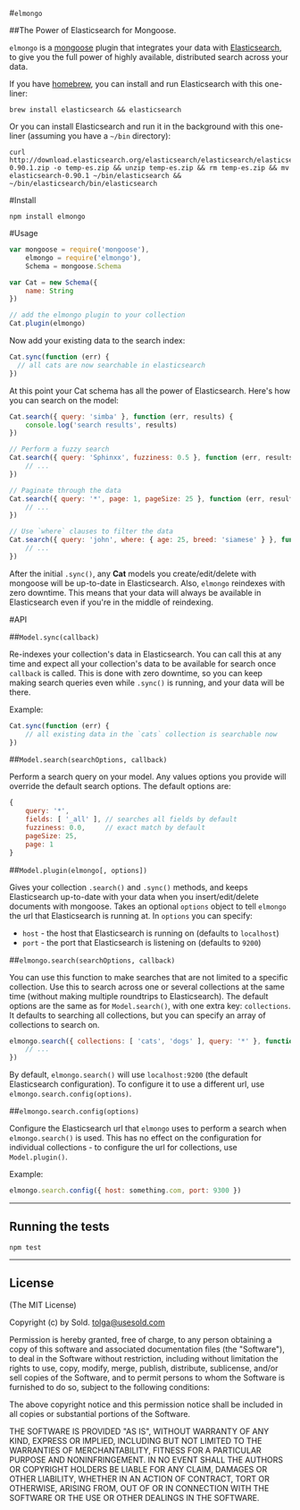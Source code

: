 #`elmongo`

##The Power of Elasticsearch for Mongoose.


`elmongo` is a [mongoose](http://mongoosejs.com/) plugin that integrates your data with [Elasticsearch](http://www.elasticsearch.org), to give you the full power of highly available, distributed search across your data.

If you have [homebrew](http://brew.sh/), you can install and run Elasticsearch with this one-liner:

```
brew install elasticsearch && elasticsearch
```

Or you can install Elasticsearch and run it in the background with this one-liner (assuming you have a `~/bin` directory):
```
curl http://download.elasticsearch.org/elasticsearch/elasticsearch/elasticsearch-0.90.1.zip -o temp-es.zip && unzip temp-es.zip && rm temp-es.zip && mv elasticsearch-0.90.1 ~/bin/elasticsearch && ~/bin/elasticsearch/bin/elasticsearch
```

#Install

```
npm install elmongo
```

#Usage
```js
var mongoose = require('mongoose'),
    elmongo = require('elmongo'), 
    Schema = mongoose.Schema

var Cat = new Schema({
    name: String
})

// add the elmongo plugin to your collection
Cat.plugin(elmongo)
```

Now add your existing data to the search index:
```js
Cat.sync(function (err) {
  // all cats are now searchable in elasticsearch
})
```

At this point your Cat schema has all the power of Elasticsearch. Here's how you can search on the model:
```js
Cat.search({ query: 'simba' }, function (err, results) {
 	console.log('search results', results)
})

// Perform a fuzzy search
Cat.search({ query: 'Sphinxx', fuzziness: 0.5 }, function (err, results) {
	// ...
})

// Paginate through the data
Cat.search({ query: '*', page: 1, pageSize: 25 }, function (err, results) {
 	// ...
})

// Use `where` clauses to filter the data
Cat.search({ query: 'john', where: { age: 25, breed: 'siamese' } }, function (err, results) {
	// ...
})
```

After the initial `.sync()`, any **Cat** models you create/edit/delete with mongoose will be up-to-date in Elasticsearch. Also, `elmongo` reindexes with zero downtime. This means that your data will always be available in Elasticsearch even if you're in the middle of reindexing.

#API

##`Model.sync(callback)`

Re-indexes your collection's data in Elasticsearch. You can call this at any time and expect all your collection's data to be available for search once `callback` is called. This is done with zero downtime, so you can keep making search queries even while `.sync()` is running, and your data will be there.

Example:
```js
Cat.sync(function (err) {
	// all existing data in the `cats` collection is searchable now
})
```

##`Model.search(searchOptions, callback)`

Perform a search query on your model. Any values options you provide will override the default search options. The default options are:

```js
{
    query: '*',
    fields: [ '_all' ],	// searches all fields by default
    fuzziness: 0.0,		// exact match by default
    pageSize: 25,
    page: 1
}
```

##`Model.plugin(elmongo[, options])`

Gives your collection `.search()` and `.sync()` methods, and keeps Elasticsearch up-to-date with your data when you insert/edit/delete documents with mongoose. Takes an optional `options` object to tell `elmongo` the url that Elasticsearch is running at. In `options` you can specify:

 * `host` - the host that Elasticsearch is running on (defaults to `localhost`)
 * `port` - the port that Elasticsearch is listening on (defaults to `9200`)

##`elmongo.search(searchOptions, callback)`

You can use this function to make searches that are not limited to a specific collection. Use this to search across one or several collections at the same time (without making multiple roundtrips to Elasticsearch). The default options are the same as for `Model.search()`, with one extra key: `collections`. It defaults to searching all collections, but you can specify an array of collections to search on.

```js
elmongo.search({ collections: [ 'cats', 'dogs' ], query: '*' }, function (err, results) {
	// ...
})
```

By default, `elmongo.search()` will use `localhost:9200` (the default Elasticsearch configuration). To configure it to use a different url, use `elmongo.search.config(options)`.

##`elmongo.search.config(options)`

Configure the Elasticsearch url that `elmongo` uses to perform a search when `elmongo.search()` is used. This has no effect on the configuration for individual collections - to configure the url for collections, use `Model.plugin()`.

Example:
```js
elmongo.search.config({ host: something.com, port: 9300 })
```


-------

## Running the tests

```
npm test
```

-------

## License 

(The MIT License)

Copyright (c) by Sold. <tolga@usesold.com>

Permission is hereby granted, free of charge, to any person obtaining a copy
of this software and associated documentation files (the "Software"), to deal
in the Software without restriction, including without limitation the rights
to use, copy, modify, merge, publish, distribute, sublicense, and/or sell
copies of the Software, and to permit persons to whom the Software is
furnished to do so, subject to the following conditions:

The above copyright notice and this permission notice shall be included in
all copies or substantial portions of the Software.

THE SOFTWARE IS PROVIDED "AS IS", WITHOUT WARRANTY OF ANY KIND, EXPRESS OR
IMPLIED, INCLUDING BUT NOT LIMITED TO THE WARRANTIES OF MERCHANTABILITY,
FITNESS FOR A PARTICULAR PURPOSE AND NONINFRINGEMENT. IN NO EVENT SHALL THE
AUTHORS OR COPYRIGHT HOLDERS BE LIABLE FOR ANY CLAIM, DAMAGES OR OTHER
LIABILITY, WHETHER IN AN ACTION OF CONTRACT, TORT OR OTHERWISE, ARISING FROM,
OUT OF OR IN CONNECTION WITH THE SOFTWARE OR THE USE OR OTHER DEALINGS IN
THE SOFTWARE.